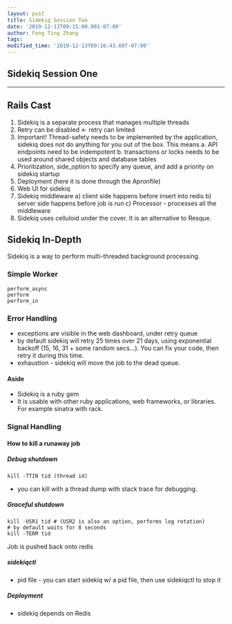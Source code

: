 ```yaml
---
layout: post
title: Sidekiq Session Two
date: '2019-12-13T09:15:00.001-07:00'
author: Feng Ting Zhang
tags:
modified_time: '2019-12-13T09:16:43.607-07:00'
---
```


## Sidekiq Session One

----------

## Rails Cast
1. Sidekiq is a separate process that manages multiple threads
2. Retry can be disabled <- retry can limited
3. Important! Thread-safety needs to be implemented by the application, sidekiq does not do anything for you out of the box. This means
a. API endpoints need to be indempotent
b. transactions or locks needs to be used around shared objects and database tables
4. Prioritization, side_option to specify any queue, and add a priority on sidekiq startup
5. Deployment (here it is done through the Apronfile)
6. Web UI for sidekiq
7. Sidekiq middleware
a) client side happens before insert into redis
b) server side happens before job is run
c) Processor - processes all the middleware
8. Sidekiq uses celluloid under the cover. It is an alternative to Resque.

## Sidekiq In-Depth
Sidekiq is a way to perform multi-threaded background processing.

 
### Simple Worker
```
perform_async
perform 
perform_in
```

### Error Handling
* exceptions are visible in the web dashboard, under retry queue
* by default sidekiq will retry 25 times over 21 days, using exponential backoff (15, 16, 31 + some random secs...). You can fix your code, then retry it during this time.
* exhaustion - sidekiq will move the job to the dead queue.

#### Aside
* Sidekiq is a ruby gem
* It is usable with other ruby applications, web frameworks, or libraries. For example sinatra with rack.

### Signal Handling
#### How to kill a runaway job
##### Debug shutdown
```
kill -TTIN tid (thread id)
```
- you can kill with a thread dump with stack trace for debugging.

##### Graceful shutdown
```
kill -USR1 tid # (USR2 is also an option, performs log rotation)
# by default waits for 8 seconds
kill -TERM tid
```

Job is pushed back onto redis

##### sidekiqctl
- pid file - you can start sidekiq w/ a pid file, then use sidekiqctl to stop it

##### Deployment
- sidekiq depends on Redis









